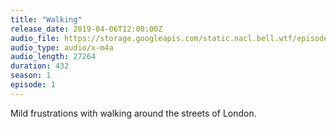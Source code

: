 ```yaml
---
title: "Walking"
release_date: 2019-04-06T12:00:00Z
audio_file: https://storage.googleapis.com/static.nacl.bell.wtf/episodes/2-walking.m4a
audio_type: audio/x-m4a
audio_length: 27264
duration: 432
season: 1
episode: 1
---
```


Mild frustrations with walking around the streets of London.